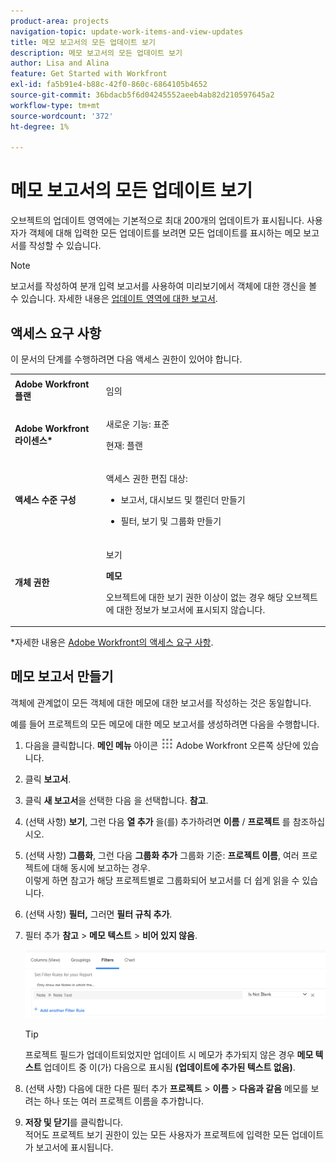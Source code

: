 ```yaml
---
product-area: projects
navigation-topic: update-work-items-and-view-updates
title: 메모 보고서의 모든 업데이트 보기
description: 메모 보고서의 모든 업데이트 보기
author: Lisa and Alina
feature: Get Started with Workfront
exl-id: fa5b91e4-b88c-42f0-860c-6864105b4652
source-git-commit: 36bdacb5f6d04245552aeeb4ab82d210597645a2
workflow-type: tm+mt
source-wordcount: '372'
ht-degree: 1%

---
```


# 메모 보고서의 모든 업데이트 보기

<!--
<p data-mc-conditions="QuicksilverOrClassic.Draft mode">(NOTE: Alina: ***This is a report and it is in the Getting Started/ Updates section because I think it makes more sense to be in this area, where people want to view updates. - added this to this section from Reporting on 7/3/2018 ) </p>
-->

오브젝트의 업데이트 영역에는 기본적으로 최대 200개의 업데이트가 표시됩니다. 사용자가 객체에 대해 입력한 모든 업데이트를 보려면 모든 업데이트를 표시하는 메모 보고서를 작성할 수 있습니다.

>[!NOTE]
>
>보고서를 작성하여 분개 입력 보고서를 사용하여 미리보기에서 객체에 대한 갱신을 볼 수 있습니다. 자세한 내용은 [업데이트 영역에 대한 보고서](../../reports-and-dashboards/reports/creating-and-managing-reports/create-journal-entry-report.md).

## 액세스 요구 사항

이 문서의 단계를 수행하려면 다음 액세스 권한이 있어야 합니다.

<table style="table-layout:auto"> 
 <col> 
 </col> 
 <col> 
 </col> 
 <tbody> 
  <tr> 
   <td role="rowheader"><strong>Adobe Workfront 플랜</strong></td> 
   <td> <p>임의</p> </td> 
  </tr> 
  <tr> 
   <td role="rowheader"><strong>Adobe Workfront 라이센스*</strong></td> 
   <td> <p>새로운 기능: 표준 </p>
   <p>현재: 플랜</p> </td> 
  </tr> 
  <tr> 
   <td role="rowheader"><strong>액세스 수준 구성</strong></td> 
   <td> <p>액세스 권한 편집 대상:</p> 
    <ul> 
     <li> <p>보고서, 대시보드 및 캘린더 만들기</p> </li> 
     <li> <p>필터, 보기 및 그룹화 만들기</p> </li> 
    </ul> </td> 
  </tr> 
  <tr> 
   <td role="rowheader"><strong>개체 권한</strong></td> 
   <td> <p>보기</p> <p><b>메모</b></p>
   <p>오브젝트에 대한 보기 권한 이상이 없는 경우 해당 오브젝트에 대한 정보가 보고서에 표시되지 않습니다.</p>  </td> 
  </tr> 
 </tbody> 
</table>

*자세한 내용은 [Adobe Workfront의 액세스 요구 사항](/help/quicksilver/administration-and-setup/add-users/access-levels-and-object-permissions/access-level-requirements-in-documentation.md).

## 메모 보고서 만들기

객체에 관계없이 모든 객체에 대한 메모에 대한 보고서를 작성하는 것은 동일합니다.

예를 들어 프로젝트의 모든 메모에 대한 메모 보고서를 생성하려면 다음을 수행합니다.

1. 다음을 클릭합니다. **메인 메뉴** 아이콘 ![](assets/main-menu-icon.png) Adobe Workfront 오른쪽 상단에 있습니다.

1. 클릭 **보고서**.
1. 클릭 **새 보고서**&#x200B;을 선택한 다음 을 선택합니다. **참고**.

1. (선택 사항) **보기**, 그런 다음 **열 추가** 을(를) 추가하려면 **이름** / **프로젝트** 를 참조하십시오. 

1. (선택 사항) **그룹화**, 그런 다음 **그룹화 추가** 그룹화 기준: **프로젝트 이름**, 여러 프로젝트에 대해 동시에 보고하는 경우.\
   이렇게 하면 참고가 해당 프로젝트별로 그룹화되어 보고서를 더 쉽게 읽을 수 있습니다. 

1. (선택 사항) **필터,** 그러면 **필터 규칙 추가**.
1. 필터 추가 **참고** > **메모 텍스트** > **비어 있지 않음**.

   ![](assets/note-note-text-not-blank-filter.png)

   >[!TIP]
   >
   >   프로젝트 필드가 업데이트되었지만 업데이트 시 메모가 추가되지 않은 경우 **메모 텍스트** 업데이트 중 이(가) 다음으로 표시됨 **(업데이트에 추가된 텍스트 없음)**.


1. (선택 사항) 다음에 대한 다른 필터 추가 **프로젝트** > **이름** > **다음과 같음** 메모를 보려는 하나 또는 여러 프로젝트 이름을 추가합니다.
1. **저장 및 닫기**&#x200B;를 클릭합니다.\
   적어도 프로젝트 보기 권한이 있는 모든 사용자가 프로젝트에 입력한 모든 업데이트가 보고서에 표시됩니다.
